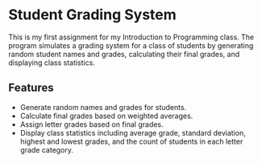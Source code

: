 # Student Grading System
This is my first assignment for my Introduction to Programming class.
The program simulates a grading system for a class of students by generating random student names and grades, calculating their final grades, and displaying class statistics.

## Features
- Generate random names and grades for students.
- Calculate final grades based on weighted averages.
- Assign letter grades based on final grades.
- Display class statistics including average grade, standard deviation, highest and lowest grades, and the count of students in each letter grade category.
